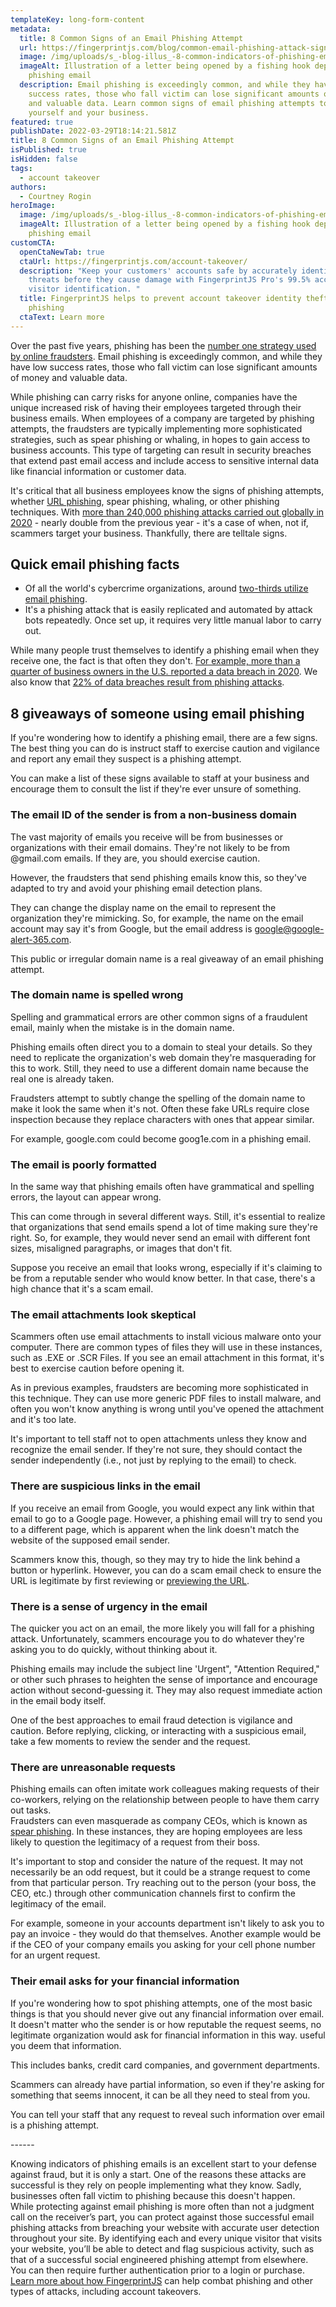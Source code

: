 ```yaml
---
templateKey: long-form-content
metadata:
  title: 8 Common Signs of an Email Phishing Attempt
  url: https://fingerprintjs.com/blog/common-email-phishing-attack-signs
  image: /img/uploads/s_-blog-illus_-8-common-indicators-of-phishing-email-attack-attempts-compressed.gif
  imageAlt: Illustration of a letter being opened by a fishing hook depicting a
    phishing email
  description: Email phishing is exceedingly common, and while they have low
    success rates, those who fall victim can lose significant amounts of money
    and valuable data. Learn common signs of email phishing attempts to protect
    yourself and your business.
featured: true
publishDate: 2022-03-29T18:14:21.581Z
title: 8 Common Signs of an Email Phishing Attempt
isPublished: true
isHidden: false
tags:
  - account takeover
authors:
  - Courtney Rogin
heroImage:
  image: /img/uploads/s_-blog-illus_-8-common-indicators-of-phishing-email-attack-attempts-compressed.gif
  imageAlt: Illustration of a letter being opened by a fishing hook depicting a
    phishing email
customCTA:
  openCtaNewTab: true
  ctaUrl: https://fingerprintjs.com/account-takeover/
  description: "Keep your customers' accounts safe by accurately identifying
    threats before they cause damage with FingerprintJS Pro's 99.5% accurate
    visitor identification. "
  title: FingerprintJS helps to prevent account takeover identity theft, including
    phishing
  ctaText: Learn more
---
```

Over the past five years, phishing has been the [number one strategy used by online fraudsters](https://cofense.com/knowledge-center/signs-of-a-phishing-email/). Email phishing is exceedingly common, and while they have low success rates, those who fall victim can lose significant amounts of money and valuable data. 

While phishing can carry risks for anyone online, companies have the unique increased risk of having their employees targeted through their business emails. When employees of a company are targeted by phishing attempts, the fraudsters are typically implementing more sophisticated strategies, such as spear phishing or whaling,  in hopes to gain access to business accounts. This type of targeting can result in security breaches that extend past email access and include access to sensitive internal data like financial information or customer data. 

It's critical that all business employees know the signs of phishing attempts, whether [URL phishing](https://fingerprintjs.com/account-takeover/), spear phishing, whaling, or other phishing techniques. With [more than 240,000 phishing attacks carried out globally in 2020](https://www.tessian.com/blog/phishing-statistics-2020/) - nearly double from the previous year - it's a case of when, not if, scammers target your business. Thankfully, there are telltale signs.

## Quick email phishing facts 

* Of all the world's cybercrime organizations, around [two-thirds utilize email phishing](https://www.comparitech.com/blog/vpn-privacy/phishing-statistics-facts/). 
* It's a phishing attack that is easily replicated and automated by attack bots repeatedly. Once set up, it requires very little manual labor to carry out.

While many people trust themselves to identify a phishing email when they receive one, the fact is that often they don't. [For example, more than a quarter of business owners in the U.S. reported a data breach in 2020](https://expertinsights.com/insights/50-phishing-stats-you-should-know/). We also know that [22% of data breaches result from phishing attacks](https://www.comparitech.com/blog/vpn-privacy/phishing-statistics-facts/).

## 8 giveaways of someone using email phishing

If you're wondering how to identify a phishing email, there are a few signs. The best thing you can do is instruct staff to exercise caution and vigilance and report any email they suspect is a phishing attempt.

You can make a list of these signs available to staff at your business and encourage them to consult the list if they're ever unsure of something.

### The email ID of the sender is from a non-business domain

The vast majority of emails you receive will be from businesses or organizations with their email domains. They're not likely to be from @gmail.com emails. If they are, you should exercise caution.

However, the fraudsters that send phishing emails know this, so they've adapted to try and avoid your phishing email detection plans.

They can change the display name on the email to represent the organization they're mimicking. So, for example, the name on the email account may say it's from Google, but the email address is google@google-alert-365.com. 

This public or irregular domain name is a real giveaway of an email phishing attempt.

### The domain name is spelled wrong

Spelling and grammatical errors are other common signs of a fraudulent email, mainly when the mistake is in the domain name. 

Phishing emails often direct you to a domain to steal your details. So they need to replicate the organization's web domain they're masquerading for this to work. Still, they need to use a different domain name because the real one is already taken. 

Fraudsters attempt to subtly change the spelling of the domain name to make it look the same when it's not. Often these fake URLs require close inspection because they replace characters with ones that appear similar.

For example, google.com could become goog1e.com in a phishing email. 

### The email is poorly formatted

In the same way that phishing emails often have grammatical and spelling errors, the layout can appear wrong. 

This can come through in several different ways. Still, it's essential to realize that organizations that send emails spend a lot of time making sure they're right. So, for example, they would never send an email with different font sizes, misaligned paragraphs, or images that don't fit. 

Suppose you receive an email that looks wrong, especially if it's claiming to be from a reputable sender who would know better. In that case, there's a high chance that it's a scam email. 

### The email attachments look skeptical

Scammers often use email attachments to install vicious malware onto your computer. There are common types of files they will use in these instances, such as .EXE or .SCR Files. If you see an email attachment in this format, it's best to exercise caution before opening it. 

As in previous examples, fraudsters are becoming more sophisticated in this technique. They can use more generic PDF files to install malware, and often you won't know anything is wrong until you've opened the attachment and it's too late.

It's important to tell staff not to open attachments unless they know and recognize the email sender. If they're not sure, they should contact the sender independently (i.e., not just by replying to the email) to check. 

### There are suspicious links in the email

If you receive an email from Google, you would expect any link within that email to go to a Google page. However, a phishing email will try to send you to a different page, which is apparent when the link doesn't match the website of the supposed email sender.

Scammers know this, though, so they may try to hide the link behind a button or hyperlink. However, you can do a scam email check to ensure the URL is legitimate by first reviewing or [previewing the URL](https://www.techbout.com/preview-link-before-clicking-iphone-mac-64339/). 

### There is a sense of urgency in the email

The quicker you act on an email, the more likely you will fall for a phishing attack. Unfortunately, scammers encourage you to do whatever they're asking you to do quickly, without thinking about it.

Phishing emails may include the subject line 'Urgent", "Attention Required," or other such phrases to heighten the sense of importance and encourage action without second-guessing it. They may also request immediate action in the email body itself.

One of the best approaches to email fraud detection is vigilance and caution. Before replying, clicking, or interacting with a suspicious email, take a few moments to review the sender and the request.

### There are unreasonable requests

Phishing emails can often imitate work colleagues making requests of their co-workers, relying on the relationship between people to have them carry out tasks. \
Fraudsters can even masquerade as company CEOs, which is known as [spear phishing](https://digitalguardian.com/blog/what-is-spear-phishing-defining-and-differentiating-spear-phishing-and-phishing). In these instances, they are hoping employees are less likely to question the legitimacy of a request from their boss. 

It's important to stop and consider the nature of the request. It may not necessarily be an odd request, but it could be a strange request to come from that particular person. Try reaching out to the person (your boss, the CEO, etc.) through other communication channels first to confirm the legitimacy of the email.  

For example, someone in your accounts department isn't likely to ask you to pay an invoice - they would do that themselves. Another example would be if the CEO of your company emails you asking for your cell phone number for an urgent request. 

### Their email asks for your financial information

If you're wondering how to spot phishing attempts, one of the most basic things is that you should never give out any financial information over email. It doesn't matter who the sender is or how reputable the request seems, no legitimate organization would ask for financial information in this way. useful you deem that information.

This includes banks, credit card companies, and government departments.

Scammers can already have partial information, so even if they're asking for something that seems innocent, it can be all they need to steal from you. 

You can tell your staff that any request to reveal such information over email is a phishing attempt. 

\------

Knowing indicators of phishing emails is an excellent start to your defense against fraud, but it is only a start. One of the reasons these attacks are successful is they rely on people implementing what they know. Sadly, businesses often fall victim to phishing because this doesn't happen.\
While protecting against email phishing is more often than not a judgment call on the receiver’s part, you can protect against those successful email phishing attacks from breaching your website with accurate user detection throughout your site. By identifying each and every unique visitor that visits your website,  you’ll be able to detect and flag suspicious activity, such as that of a successful social engineered phishing attempt from elsewhere. You can then require further authentication prior to a login or purchase. [Learn more about how FingerprintJS](https://fingerprintjs.com/account-takeover/) can help combat phishing and other types of attacks, including account takeovers.